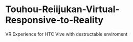 # Touhou-Reiijukan-Virtual-Responsive-to-Reality
VR Experience for HTC Vive with destructable enviroment
